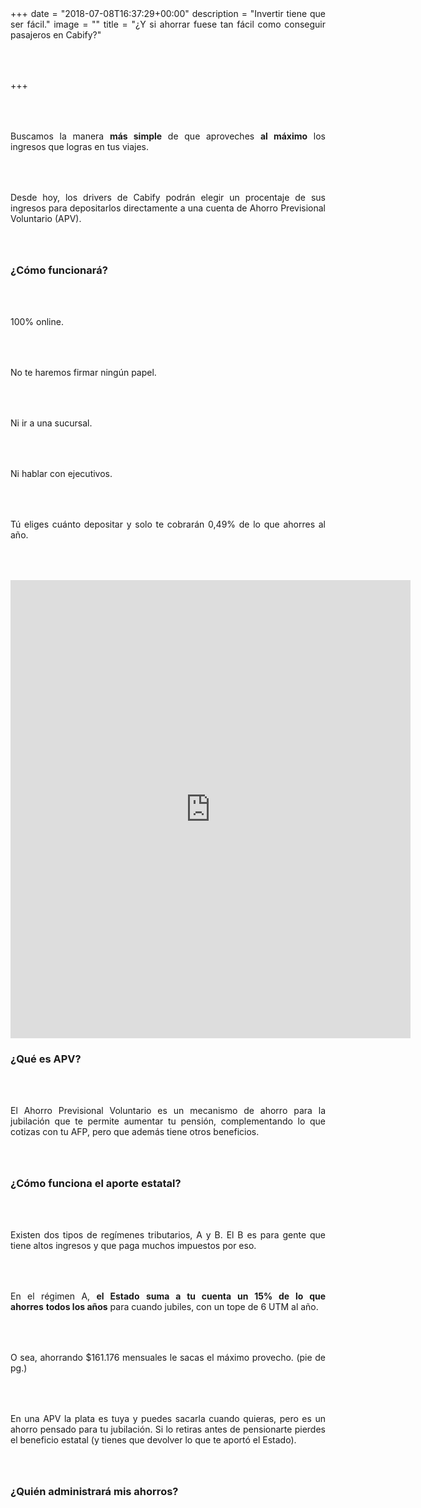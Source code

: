 +++
date = "2018-07-08T16:37:29+00:00"
description = "Invertir tiene que ser fácil."
image = ""
title = "¿Y si ahorrar fuese tan fácil como conseguir pasajeros en Cabify?"

+++
<style>

p { margin:4rem 0px; text-align:justify; }

.footer-big__overlap { padding-bottom:0px; }

.image-wrapper {

text-align: center;

}

.image-wrapper img {

width: 60%; text-align: center; margin: 40px 0px;

}

@media (max-width: 768px)  {

.image-wrapper img {

width: 100%;

}

}

</style>

Buscamos la manera **más simple** de que aproveches **al máximo** los ingresos que logras en tus viajes.

Desde hoy, los drivers de Cabify podrán elegir un procentaje de sus ingresos para depositarlos directamente a una cuenta de Ahorro Previsional Voluntario (APV).

### **¿Cómo funcionará?**

100% online.

No te haremos firmar ningún papel.

Ni ir a una sucursal.

Ni hablar con ejecutivos.

Tú eliges cuánto depositar y solo te cobrarán 0,49% de lo que ahorres al año.

<iframe src="https://docs.google.com/forms/d/e/1FAIpQLSf7GRwn2GIz7nCfRv4M7U2IYPHYgXoENoWclfQjwzgJ5ut--g/viewform?embedded=true" width="640" height="733" frameborder="0" marginheight="0" marginwidth="0">Loading...</iframe>

### **¿Qué es APV?**

El Ahorro Previsional Voluntario es un mecanismo de ahorro para la jubilación que te permite aumentar tu pensión, complementando lo que cotizas con tu AFP, pero que además tiene otros beneficios.

### **¿Cómo funciona el aporte estatal?**

Existen dos tipos de regímenes tributarios, A y B. El B es para gente que tiene altos ingresos y que paga muchos impuestos por eso.

En el régimen A, **el Estado** **suma a tu cuenta un 15% de lo que ahorres** **todos los años** para cuando jubiles, con un tope de 6 UTM al año.

O sea, ahorrando $161.176 mensuales le sacas el máximo provecho. (pie de pg.)

En una APV la plata es tuya y puedes sacarla cuando quieras, pero es un ahorro pensado para tu jubilación. Si lo retiras antes de pensionarte pierdes el beneficio estatal (y tienes que devolver lo que te aportó el Estado).

### **¿Quién administrará mis ahorros?**